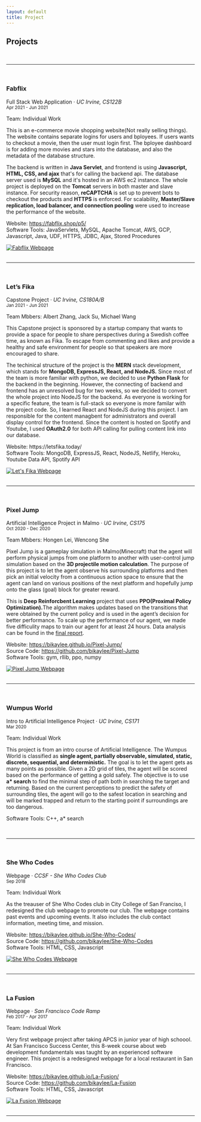 ```yaml
---
layout: default
title: Project
---
```


<h2> Projects </h2>

<br>
<hr>
<br>

<div class="row">
    <div class="col-sm-9" >
        <div class="container">
            <h3> Fabflix </h3>
            <p>Full Stack Web Application &middot; <i>UC Irvine, CS122B</i><br>
            <small>Apr 2021 - Jun 2021</small></p>
            <p>Team: Individual Work</p>
            <p>This is an e-commerce movie shopping website(Not really selling things). The website contains separate logins for users and bployees. If users wants to checkout a movie, then the user must login first. The bployee dashboard is for adding more movies and stars into the database, and also the metadata of the database structure.</p>
            <p>The backend is written in <b>Java Servlet</b>, and frontend is using <b>Javascript, HTML, CSS, and ajax</b> that's for calling the backend api. The database server used is <b>MySQL</b> and it's hosted in an AWS ec2 instance. The whole project is deployed on the <b>Tomcat</b> servers in both master and slave instance. For security reason, <b>reCAPTCHA</b> is set up to prevent bots to checkout the products and <b>HTTPS</b> is enforced. For scalability, <b>Master/Slave replication, load
            balancer, and connection pooling</b> were used to increase the performance of the website.</p>
            <p>Website: <a href="https://fabflix.shop/p5/">https://fabflix.shop/p5/</a> <br>
            Software Tools: JavaServlets, MySQL, Apache Tomcat, AWS, GCP, Javascript, Java, UDF, HTTPS, JDBC, Ajax, Stored Procedures</p>
        </div>
    </div>
    <div class="col-sm-3">
            <a href="https://fabflix.shop/p5/">
                <img src="img/fabflix.png" alt="Fabflix Webpage">
            </a>
    </div>
</div>

<br>
<hr>
<br>

<div class="row">
    <div class="col-sm-9">
        <div class="container">
            <h3> Let’s Fika </h3>
            <p>Capstone Project &middot; <i>UC Irvine, CS180A/B</i><br>
            <small>Jan 2021 - Jun 2021</small></p>
            <p>Team Mbbers: Albert Zhang, Jack Su, Michael Wang</p>
            <p>This Capstone project is sponsored by a startup company that wants to provide a space for people to share perspectives during a Swedish coffee time, as known as Fika. To escape from commenting and likes and provide a healthy and safe environment for people so that speakers are more encouraged to share.</p>
            <p>The techinical structure of the project is the <b>MERN</b> stack development, which stands for <b>MongoDB, ExpressJS, React, and NodeJS.</b> Since most of the team is more familiar with python, we decided to use <b>Python Flask</b> for the backend in the beginning. However, the connecting of backend and frontend has an unresolved bug for two weeks, so we decided to convert the whole project into NodeJS for the backend. As everyone is working for a specific feature, the team is full-stack so everyone is more familar with the project code. So, I learned React and NodeJS during this project. I am responsible for the content managbent for administrators and overall display control for the frontend. Since the content is hosted on Spotify and Youtube, I used <b>OAuth2.0</b> for both API calling for pulling content link into our database.</p>
            <p>Website: <a href="https://letsfika.today/"></a>https://letsfika.today/ <br>
            Software Tools: MongoDB, ExpressJS, React, NodeJS, Netlify, Heroku, Youtube Data API, Spotify API
            </p>
        </div>
    </div>
    <div class="col-sm-3">
        <a href="https://letsfika.today/">
            <img src="img/letsfika.png" alt="Let's Fika Webpage">
        </a>
    </div>
</div>

<br>
<hr>
<br>

<div class="row">
    <div class="col-sm-9">
        <div class="container">
            <h3> Pixel Jump </h3>
            <p>Artificial Intelligence Project in Malmo &middot; <i>UC Irvine, CS175</i><br>
            <small>Oct 2020 - Dec 2020</small></p>
            <p>Team Mbbers: Hongen Lei, Wencong She</p>
            <p>Pixel Jump is a gameplay simulation in Malmo(Minecraft) that the agent will perform physical jumps from one platform to another with user-control jump simulation based on the <b>3D projectile motion calculation</b>. The purpose of this project is to let the agent observe his surrounding platforms and then pick an initial velocity from a continuous action space to ensure that the agent can land on various positions of the next platform and hopefully jump onto the glass (goal) block for greater reward.</p>
            <p>This is <b>Deep Reinforcbent Learning</b> project that uses <b>PPO(Proximal Policy Optimization).</b>The algorithm makes updates based on the transitions that were obtained by the current policy and is used in the agent’s decision for better performance. To scale up the performance of our agent, we made five difficulity maps to train our agent for at least 24 hours. Data analysis can be found in the <a href="https://bikaylee.github.io/Pixel-Jump/final.html">final report</a>.</p>
            <p>Website: <a href="https://bikaylee.github.io/Pixel-Jump/">https://bikaylee.github.io/Pixel-Jump/</a><br>
            Source Code: <a href="https://github.com/bikaylee/Pixel-Jump">https://github.com/bikaylee/Pixel-Jump</a><br>
            Software Tools: gym, rllib, ppo, numpy</p>
        </div>
    </div>
    <div class="col-sm-3">
        <a href="https://bikaylee.github.io/Pixel-Jump/">
            <img src="img/pixeljump.gif" alt="Pixel Jump Webpage">
        </a>
    </div>
</div>

<br>
<hr>
<br>

<div class="row">
    <div class="col-sm-9">
        <div class="container">
            <h3> Wumpus World </h3>
            <p>Intro to Artificial Intelligence Project &middot; <i>UC Irvine, CS171</i><br>
            <small>Mar 2020</small></p>
            <p>Team: Individual Work</p>
            <p>This project is from an intro course of Artificial Intelligence. The Wumpus World is classified as <b>single agent,
            partially observable, simulated, static, discrete, sequential, and deterministic.</b> The goal is to let the agent gets as
            many points as possible. Given a 2D grid of tiles, the agent will be scored based on the performance of getting a gold
            safely. The objective is to use <b>a* search</b> to find the minimal step of path both in searching the target and
            returning. Based on the current perceptions to predict the safety of surrounding tiles, the agent will go to the safest
            location in searching and will be marked trapped and return to the starting point if surroundings are too dangerous.</p>
            <p>Software Tools: C++, a* search</p>
        </div>
    </div>

</div>

<br>
<hr>
<br>

<div class="row">
    <div class="col-sm-9">
        <div class="container">
            <h3> She Who Codes </h3>
            <p>Webpage &middot; <i> CCSF - She Who Codes Club </i><br>
            <small>Sep 2018</small></p>
            <p>Team: Individual Work</p>
            <p>As the treauser of She Who Codes club in City College of San Franciso, I redesigned the club webpage to promote our
            club. The webpage contains past events and upcoming events. It also includes the club contact information, meeting time,
            and mission.</p>
            <p>Website: <a href="https://bikaylee.github.io/She-Who-Codes/">https://bikaylee.github.io/She-Who-Codes/</a><br>
            Source Code: <a href="https://github.com/bikaylee/She-Who-Codes">https://github.com/bikaylee/She-Who-Codes</a><br>
            Software Tools: HTML, CSS, Javascript</p>
        </div>
    </div>
    <div class="col-sm-3">
        <a href="https://bikaylee.github.io/She-Who-Codes/">
            <img src="img/shewhocodes.png" alt="She Who Codes Webpage">
        </a>
    </div>
</div>

<br>
<hr>
<br>
<div class="row">
    <div class="col-sm-9">
        <div class="container">
            <h3> La Fusion </h3>
            <p>Webpage &middot; <i>San Francisco Code Ramp</i><br>
            <small>Feb 2017 - Apr 2017</small></p>
            <p>Team: Individual Work</p>
            <p>Very first webpage project after taking APCS in junior year of high schoool. At San Francisco Success Center, this
            8-week course about web development fundamentals was taught by an experienced software engineer. This project is a
            redesigned webpage for a local restaurant in San Francisco.</p>
            <p>Website: <a href="https://bikaylee.github.io/La-Fusion/">https://bikaylee.github.io/La-Fusion/</a> <br>
            Source Code: <a href="https://github.com/bikaylee/La-Fusion">https://github.com/bikaylee/La-Fusion</a><br>
            Software Tools: HTML, CSS, Javascript</p>
        </div>
    </div>
    <div class="col-sm-3">
        <a href="https://bikaylee.github.io/La-Fusion/">
            <img src="img/lafusion.png" alt="La Fusion Webpage">
        </a>
    </div>
</div>

<br>
<hr>
